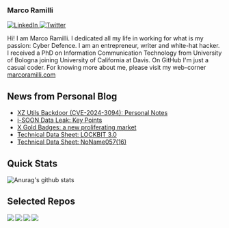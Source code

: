 ### Marco Ramilli

<p align="left">
 <a href="https://www.linkedin.com/in/marcoramilli/" target="_blank">
    <img src="https://img.shields.io/badge/LinkedIn-%230077B5.svg?&style=flat-square&logo=linkedin&logoColor=white&color=071A2C" alt="LinkedIn">
 <a href="https://twitter.com/Marco_Ramilli/" target="_blank">
    <img src="https://img.shields.io/badge/Twitter-%231877F2.svg?&style=flat-square&logo=twitter&logoColor=white&color=071A2C" alt="Twitter">
  </a>
</p>

Hi! I am Marco Ramilli. I dedicated all my life in working for what is my passion: Cyber Defence. I am an entrepreneur, writer and white-hat hacker. I received a PhD on Information Communication Technology from University of Bologna joining University of California at Davis. On GitHub I'm just a casual coder. For knowing more about me, please visit my web-corner [marcoramilli.com](https://marcoramilli.com) 

## News from Personal Blog
<!--START_SECTION:feed-->
* [XZ Utils Backdoor (CVE-2024-3094): Personal Notes](https:&#x2F;&#x2F;marcoramilli.com&#x2F;2024&#x2F;04&#x2F;03&#x2F;xz-utils-backdoor-cve-2024-3094-personal-notes&#x2F;)
* [i-SOON Data Leak: Key Points](https:&#x2F;&#x2F;marcoramilli.com&#x2F;2024&#x2F;02&#x2F;26&#x2F;i-soon-data-leak-key-points&#x2F;)
* [X Gold Badges: a new proliferating market](https:&#x2F;&#x2F;marcoramilli.com&#x2F;2024&#x2F;01&#x2F;08&#x2F;x-gold-badges-a-new-proliferating-market&#x2F;)
* [Technical Data Sheet: LOCKBIT 3.0](https:&#x2F;&#x2F;marcoramilli.com&#x2F;2023&#x2F;12&#x2F;20&#x2F;technical-data-sheet-lockbit-3-0&#x2F;)
* [Technical Data Sheet: NoName057(16)](https:&#x2F;&#x2F;marcoramilli.com&#x2F;2023&#x2F;12&#x2F;15&#x2F;technical-data-sheet-noname05716&#x2F;)
<!--END_SECTION:feed-->

## Quick Stats
![Anurag's github stats](https://github-readme-stats.vercel.app/api?username=marcoramilli&show_icons=true&hide_border=true&hide=contribs,prs])

## Selected Repos
<a href="https://github.com/marcoramilli/MalwareTrainingSets">
  <img align="left" src="https://github-readme-stats.vercel.app/api/pin/?username=marcoramilli&repo=MalwareTrainingSets" />
</a>
<a href="https://github.com/marcoramilli/PhishingKitTracker">
  <img align="left" src="https://github-readme-stats.vercel.app/api/pin/?username=marcoramilli&repo=PhishingKitTracker" />
</a>
<a href="https://github.com/marcoramilli/malcontrol">
  <img align="left" src="https://github-readme-stats.vercel.app/api/pin/?username=marcoramilli&repo=malcontrol" />
</a>
<a href="https://github.com/marcoramilli/APT34">
  <img align="left" src="https://github-readme-stats.vercel.app/api/pin/?username=marcoramilli&repo=APT34" />
</a>
